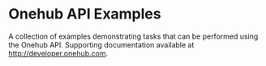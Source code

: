 # Onehub API Examples

A collection of examples demonstrating tasks that can be performed using the Onehub API. Supporting documentation available at http://developer.onehub.com.